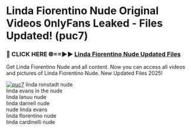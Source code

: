 # Linda Fiorentino Nude Original Videos 0nlyFans Leaked - Files Updated! (puc7)

<h3>🔴 CLICK HERE 🌐==►► <a href="https://tinyurl.com/5h6xmrr3" rel="nofollow">Linda Fiorentino Nude Updated Files</a></h3>

Get Linda Fiorentino Nude and all content. Now you can access all videos and pictures of Linda Fiorentino Nude. New Updated Files 2025!

[![puc7](https://i.imgur.com/KVD873Z.gif)](https://tinyurl.com/5h6xmrr3)
linda ronstadt nude<br>
linda evans in the nude<br>
linda lanuu nude<br>
linda darnell nude<br>
nude linda evans<br>
linda florentino nude<br>
linda cardinelli nude